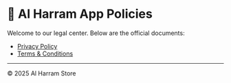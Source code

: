 # 📱 Al Harram App Policies

Welcome to our legal center. Below are the official documents:

- [Privacy Policy](privacy_policy.md)
- [Terms & Conditions](terms_and_conditions.md)

---

© 2025 Al Harram Store
